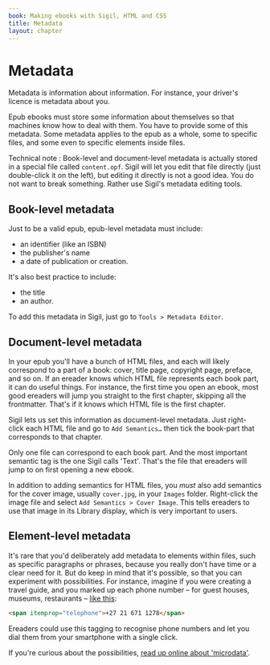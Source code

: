 ```yaml
---
book: Making ebooks with Sigil, HTML and CSS
title: Metadata
layout: chapter
---
```


# Metadata

Metadata is information about information. For instance, your driver's licence is metadata about you.

Epub ebooks must store some information about themselves so that machines know how to deal with them. You have to provide some of this metadata. Some metadata applies to the epub as a whole, some to specific files, and some even to specific elements inside files.

Technical note
:	Book-level and document-level metadata is actually stored in a special file called `content.opf`. Sigil will let you edit that file directly (just double-click it on the left), but editing it directly is not a good idea. You do not want to break something. Rather use Sigil's metadata editing tools.

## Book-level metadata

Just to be a valid epub, epub-level metadata must include:

*   an identifier (like an ISBN)
*   the publisher's name
*   a date of publication or creation.

It's also best practice to include:

*	the title
*	an author.

To add this metadata in Sigil, just go to `Tools > Metadata Editor`. 

## Document-level metadata

In your epub you'll have a bunch of HTML files, and each will likely correspond to a part of a book: cover, title page, copyright page, preface, and so on. If an ereader knows which HTML file represents each book part, it can do useful things. For instance, the first time you open an ebook, most good ereaders will jump you straight to the first chapter, skipping all the frontmatter. That's if it knows which HTML file is the first chapter.

Sigil lets us set this information as document-level metadata. Just right-click each HTML file and go to `Add Semantics…` then tick the book-part that corresponds to that chapter.

Only one file can correspond to each book part. And the most important semantic tag is the one Sigil calls 'Text'. That's the file that ereaders will jump to on first opening a new ebook.

In addition to adding semantics for HTML files, you *must* also add semantics for the cover image, usually `cover.jpg`, in your `Images` folder. Right-click the image file and select `Add Semantics > Cover Image`. This tells ereaders to use that image in its Library display, which is very important to users.

## Element-level metadata

It's rare that you'd deliberately add metadata to elements within files, such as specific paragraphs or phrases, because you really don't have time or a clear need for it. But do keep in mind that it's possible, so that you can experiment with possibilities. For instance, imagine if you were creating a travel guide, and you marked up each phone number – for guest houses, museums, restaurants – [like this](http://schema.org/telephone):

~~~ html
<span itemprop="telephone">+27 21 671 1278</span>
~~~

Ereaders could use this tagging to recognise phone numbers and let you dial them from your smartphone with a single click. 

If you're curious about the possibilities, [read up online about 'microdata'](http://en.wikipedia.org/wiki/Microdata_(HTML)).

